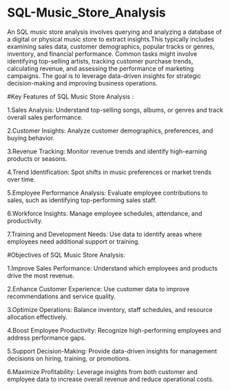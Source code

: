 # SQL-Music_Store_Analysis
An SQL music store analysis involves querying and analyzing a database of a digital or physical music store to extract insights.This typically includes examining sales data, customer demographics, popular tracks or genres, inventory, and financial performance. Common tasks might involve identifying top-selling artists, tracking customer purchase trends, calculating revenue, and assessing the performance of marketing campaigns. The goal is to leverage data-driven insights for strategic decision-making and improving business operations.

#Key Features of SQL Music Store Analysis :

1.Sales Analysis:
Understand top-selling songs, albums, or genres and track overall sales performance.

2.Customer Insights:
Analyze customer demographics, preferences, and buying behavior.

3.Revenue Tracking:
Monitor revenue trends and identify high-earning products or seasons.

4.Trend Identification:
Spot shifts in music preferences or market trends over time.

5.Employee Performance Analysis:
Evaluate employee contributions to sales, such as identifying top-performing sales staff.

6.Workforce Insights:
Manage employee schedules, attendance, and productivity.

7.Training and Development Needs:
Use data to identify areas where employees need additional support or training.



#Objectives of SQL Music Store Analysis:

1.Improve Sales Performance:
Understand which employees and products drive the most revenue.

2.Enhance Customer Experience:
Use customer data to improve recommendations and service quality.

3.Optimize Operations:
Balance inventory, staff schedules, and resource allocation effectively.

4.Boost Employee Productivity:
Recognize high-performing employees and address performance gaps.

5.Support Decision-Making:
Provide data-driven insights for management decisions on hiring, training, or promotions.

6.Maximize Profitability:
Leverage insights from both customer and employee data to increase overall revenue and reduce operational costs.













